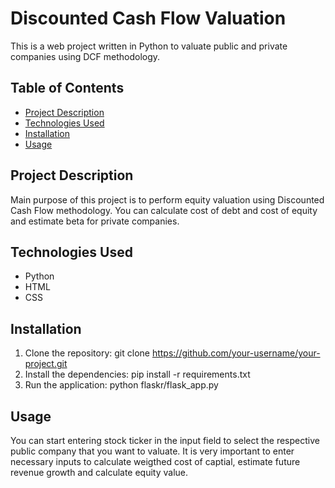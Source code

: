 # Discounted Cash Flow Valuation

This is a web project written in Python to valuate public and private companies using DCF methodology. 

## Table of Contents

- [Project Description](#project-description)
- [Technologies Used](#technologies-used)
- [Installation](#installation)
- [Usage](#usage)

## Project Description

Main purpose of this project is to perform equity valuation using Discounted Cash Flow methodology. You can calculate 
cost of debt and cost of equity and estimate beta for private companies.

## Technologies Used

- Python
- HTML
- CSS

## Installation

1. Clone the repository: git clone https://github.com/your-username/your-project.git
2. Install the dependencies: pip install -r requirements.txt
3. Run the application: python flaskr/flask_app.py

## Usage

You can start entering stock ticker in the input field to select the respective public company that you want to valuate. 
It is very important to enter necessary inputs to calculate weigthed cost of captial, estimate future revenue 
growth and calculate equity value.